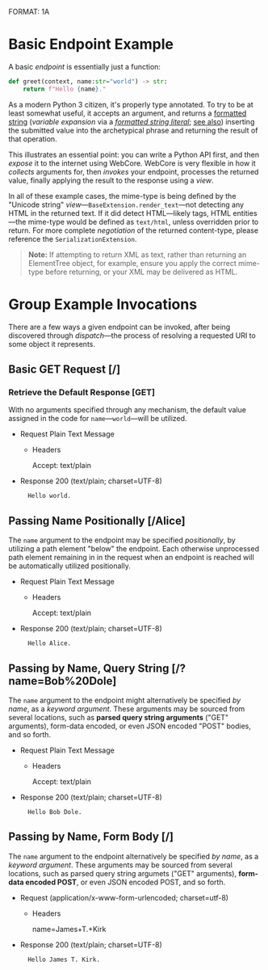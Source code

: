 FORMAT: 1A

# Basic Endpoint Example

A basic *endpoint* is essentially just a function:

```python
def greet(context, name:str="world") -> str:
	return f"Hello {name}."
```

As a modern Python 3 citizen, it's properly type annotated. To try to be at least somewhat useful, it accepts an argument, and returns a [formatted string](https://docs.python.org/3/library/string.html#format-string-syntax) (*variable expansion* via a [*formatted string literal*](https://docs.python.org/3/reference/lexical_analysis.html#f-strings); [see also](https://pyformat.info)) inserting the submitted value into the archetypical phrase and returning the result of that operation.

This illustrates an essential point: you can write a Python API first, and then *expose* it to the internet using WebCore. WebCore is very flexible in how it *collects* arguments for, then *invokes* your endpoint, processes the returned value, finally applying the result to the response using a *view*.

In all of these example cases, the mime-type is being defined by the "Unicode string" *view*—`BaseExtension.render_text`—not detecting any HTML in the returned text.  If it did detect HTML—likely tags, HTML entities—the mime-type would be defined as `text/html`, unless overridden prior to return. For more complete _negotiation_ of the returned content-type, please reference the `SerializationExtension`.

> **Note:** If attempting to return XML as text, rather than returning an ElementTree object, for example, ensure you apply the correct mime-type before returning, or your XML may be delivered as HTML.


# Group Example Invocations

There are a few ways a given endpoint can be invoked, after being discovered through *dispatch*—the process of resolving a requested URI to some object it represents.

## Basic GET Request [/]

### Retrieve the Default Response [GET]
With no arguments specified through any mechanism, the default value assigned in the code for `name`—`world`—will be utilized.

+ Request Plain Text Message

	+ Headers

		Accept: text/plain

+ Response 200 (text/plain; charset=UTF-8)

		Hello world.


## Passing Name Positionally [/Alice]
The `name` argument to the endpoint may be specified *positionally*, by utilizing a path element "below" the endpoint. Each otherwise unprocessed path element remaining in in the request when an endpoint is reached will be automatically utilized positionally.

+ Request Plain Text Message

	+ Headers

		Accept: text/plain

+ Response 200 (text/plain; charset=UTF-8)

		Hello Alice.


## Passing by Name, Query String [/?name=Bob%20Dole]

The `name` argument to the endpoint might alternatively be specified *by name*, as a *keyword argument*. These arguments may be sourced from several locations, such as **parsed query string arguments** ("GET" arguments), form-data encoded, or even JSON encoded "POST" bodies, and so forth.

+ Request Plain Text Message

	+ Headers

		Accept: text/plain

+ Response 200 (text/plain; charset=UTF-8)

		Hello Bob Dole.


## Passing by Name, Form Body [/]

The `name` argument to the endpoint alternatively be specified *by name*, as a *keyword argument*. These arguments may be sourced from several locations, such as parsed query string argumets ("GET" arguments), **form-data encoded POST**, or even JSON encoded POST, and so forth.

+ Request (application/x-www-form-urlencoded; charset=utf-8)

	+ Headers

        name=James+T.+Kirk

+ Response 200 (text/plain; charset=UTF-8)

        Hello James T. Kirk.


